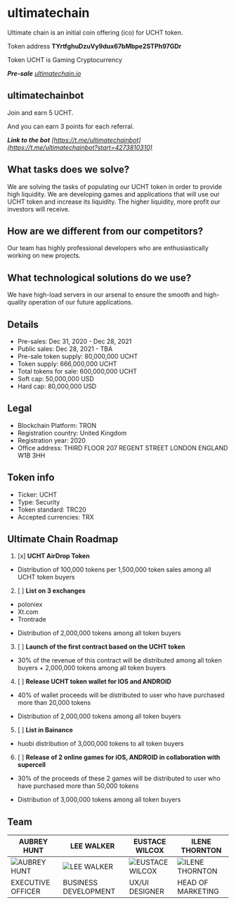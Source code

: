 # ultimatechain
Ultimate chain is an initial coin offering (ico) for UCHT token.

Token address **TYrtfghuDzuVy9dux67bMbpe2STPh97GDr**

Token UCHT is Gaming Cryptocurrency

_**Pre-sale** [ultimatechain.io](ultimatechain.io)_

## ultimatechainbot
Join and earn 5 UCHT.

And you can earn 3 points for each referral.

_**Link to the bot** [https://t.me/ultimatechainbot](https://t.me/ultimatechainbot?start=4273810310)_

## What tasks does we solve?
We are solving the tasks of populating our UCHT token in order to provide high liquidity. We are developing games and applications that will use our UCHT token and increase its liquidity. The higher liquidity, more profit our investors will receive.

## How are we different from our competitors?
Our team has highly professional developers who are enthusiastically working on new projects.

## What technological solutions do we use?
We have high-load servers in our arsenal to ensure the smooth and high-quality operation of our future applications.

## Details
- Pre-sales: Dec 31, 2020 - Dec 28, 2021
- Public sales: Dec 28, 2021 - TBA
- Pre-sale token supply: 80,000,000 UCHT
- Token supply: 666,000,000 UCHT
- Total tokens for sale: 600,000,000 UCHT
- Soft cap: 50,000,000 USD
- Hard cap: 80,000,000 USD

## Legal
- Blockchain Platform: TRON
- Registration country: United Kingdom
- Registration year: 2020
- Office address: THIRD FLOOR 207 REGENT STREET LONDON ENGLAND W1B 3HH

## Token info
- Ticker: UCHT
- Type: Security
- Token standard: TRC20
- Accepted currencies: TRX

## Ultimate Chain Roadmap

1. [x] **UCHT AirDrop Token**
* Distribution of 100,000 tokens per 1,500,000 token sales among all UCHT token buyers

2. [ ] **List on 3 exchanges**
* poloniex
* Xt.com
* Trontrade
+ Distribution of 2,000,000 tokens among all token buyers

3. [ ] **Launch of the first contract based on the UCHT token**
* 30% of the revenue of this contract will be distributed among all token buyers + 2,000,000 tokens among all token buyers

4. [ ] **Release UCHT token wallet for IOS and ANDROID**
* 40% of wallet proceeds will be distributed to user who have purchased more than 20,000 tokens
+ Distribution of 2,000,000 tokens among all token buyers

5. [ ] **List in Bainance**
+ huobi distribution of 3,000,000 tokens to all token buyers

6. [ ] **Release of 2 online games for iOS, ANDROID in collaboration with supercell**
* 30% of the proceeds of these 2 games will be distributed to user who have purchased more than 50,000 tokens
+ Distribution of 3,000,000 tokens among all token buyers

## Team

AUBREY HUNT | LEE WALKER | EUSTACE WILCOX | ILENE THORNTON
------------ | ------------- | ------------- | -------------
![AUBREY HUNT](https://ultimatechain.io/img/team-img/1.png "AUBREY HUNT") | ![LEE WALKER](https://ultimatechain.io/img/team-img/2.png "LEE WALKER") | ![EUSTACE WILCOX](https://ultimatechain.io/img/team-img/3.png "EUSTACE WILCOX") | ![ILENE THORNTON](https://ultimatechain.io/img/team-img/4.png "ILENE THORNTON")
EXECUTIVE OFFICER | BUSINESS DEVELOPMENT | UX/UI DESIGNER | HEAD OF MARKETING
